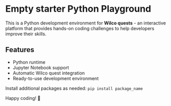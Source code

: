 # Empty starter Python Playground

This is a Python development environment for **Wilco quests** - an interactive platform that provides hands-on coding challenges to help developers improve their skills.

## Features

- Python runtime
- Jupyter Notebook support
- Automatic Wilco quest integration
- Ready-to-use development environment

Install additional packages as needed: `pip install package_name`

Happy coding! 🚀

